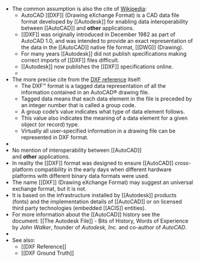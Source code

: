 - The common assumption is also the cite of [Wikipedia](https://en.wikipedia.org/wiki/AutoCAD_DXF):
	- AutoCAD [[DXF]] (Drawing eXchange Format) is a CAD data file format developed by [[Autodesk]] for enabling data interoperability between [[AutoCAD]] and **other** applications.
	- [[DXF]] was originally introduced in December 1982 as part of AutoCAD 1.0, and was intended to provide an exact representation of the data in the [[AutoCAD]] native file format, [[DWG]] (Drawing).
	- For many years [[Autodesk]] did not publish specifications making correct imports of [[DXF]] files difficult.
	- [[Autodesk]] now publishes the [[DXF]] specifications online.
	-
- The more precise cite from the [DXF reference](https://help.autodesk.com/view/OARX/2018/ENU/?guid=GUID-235B22E0-A567-4CF6-92D3-38A2306D73F3) itself:
	- The DXF™ format is a tagged data representation of all the information contained in an AutoCAD® drawing file.
	- Tagged data means that each data element in the file is preceded by an integer number that is called a group code.
	- A group code’s value indicates what type of data element follows.
	- This value also indicates the meaning of a data element for a given object (or record) type.
	- Virtually all user-specified information in a drawing file can be represented in DXF format.
-
- No mention of interoperability between [[AutoCAD]] and **other** applications.
- In reality the [[DXF]] format was designed to ensure [[AutoCAD]] cross-platform compatibility in the early days when different hardware platforms with different binary data formats were used.
- The name [[DXF]] (Drawing eXchange Format) may suggest an universal exchange format, but it is not.
- It is based on the infrastructure installed by [[Autodesk]] products (fonts) and the implementation details of [[AutoCAD]] or on licensed third party technologies (embedded [[ACIS]] entities).
- For more information about the [[AutoCAD]] history see the document: [[The Autodesk File]] - Bits of History, Words of Experience by *John Walker*, founder of *Autodesk, Inc.* and co-author of *AutoCAD*.
-
- See also:
	- [[DXF Reference]]
	- [[DXF Ground Truth]]